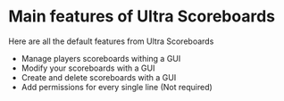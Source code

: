 # Main features of Ultra Scoreboards
Here are all the default features from Ultra Scoreboards
<br>

- Manage players scoreboards withing a GUI
- Modify your scoreboards with a GUI
- Create and delete scoreboards with a GUI
- Add permissions for every single line (Not required)
